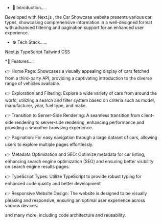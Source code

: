 * 🤖 Introduction.....

Developed with Next.js , the Car Showcase website presents various car types, showcasing comprehensive information in a well-designed format with advanced filtering and pagination support for an enhanced user experience.

* ⚙️ Tech Stack......

Next.js
TypeScript
Tailwind CSS


*🔋 Features....

👉 Home Page: Showcases a visually appealing display of cars fetched from a third-party API, providing a captivating introduction to the diverse range of vehicles available.

👉 Exploration and Filtering: Explore a wide variety of cars from around the world, utilizing a search and filter system based on criteria such as model, manufacturer, year, fuel type, and make.

👉 Transition to Server-Side Rendering: A seamless transition from client-side rendering to server-side rendering, enhancing performance and providing a smoother browsing experience.

👉 Pagination: For easy navigation through a large dataset of cars, allowing users to explore multiple pages effortlessly.

👉 Metadata Optimization and SEO: Optimize metadata for car listing, enhancing search engine optimization (SEO) and ensuring better visibility on search engine results pages.

👉 TypeScript Types: Utilize TypeScript to provide robust typing for enhanced code quality and better development

👉 Responsive Website Design: The website is designed to be visually pleasing and responsive, ensuring an optimal user experience across various devices.

and many more, including code architecture and reusability.
